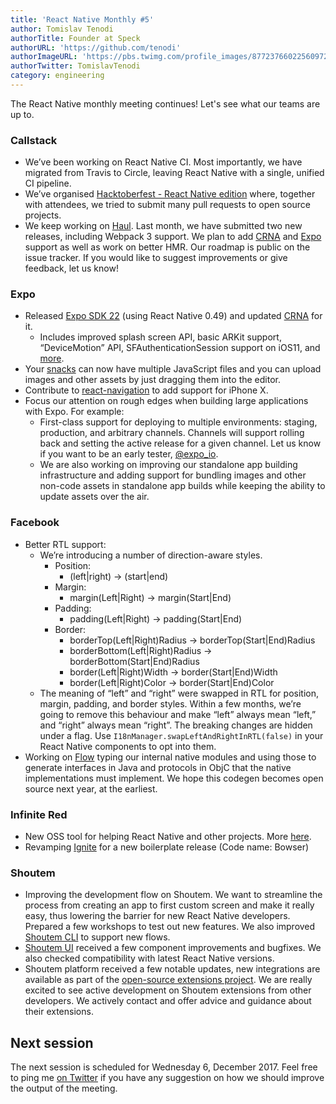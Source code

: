 ```yaml
---
title: 'React Native Monthly #5'
author: Tomislav Tenodi
authorTitle: Founder at Speck
authorURL: 'https://github.com/tenodi'
authorImageURL: 'https://pbs.twimg.com/profile_images/877237660225609729/bKFDwfAq.jpg'
authorTwitter: TomislavTenodi
category: engineering
---
```


The React Native monthly meeting continues! Let's see what our teams are up to.

### Callstack

- We’ve been working on React Native CI. Most importantly, we have migrated from Travis to Circle, leaving React Native with a single, unified CI pipeline.
- We’ve organised [Hacktoberfest - React Native edition](https://blog.callstack.io/announcing-hacktoberfest-7313ea5ccf4f) where, together with attendees, we tried to submit many pull requests to open source projects.
- We keep working on [Haul](https://github.com/callstack/haul). Last month, we have submitted two new releases, including Webpack 3 support. We plan to add [CRNA](https://github.com/react-community/create-react-native-app) and [Expo](https://github.com/expo/expo) support as well as work on better HMR. Our roadmap is public on the issue tracker. If you would like to suggest improvements or give feedback, let us know!

### Expo

- Released [Expo SDK 22](https://blog.expo.io/expo-sdk-v22-0-0-is-now-available-7745bfe97fc6) (using React Native 0.49) and updated [CRNA](https://github.com/react-community/create-react-native-app) for it.
  - Includes improved splash screen API, basic ARKit support, “DeviceMotion” API, SFAuthenticationSession support on iOS11, and [more](https://blog.expo.io/expo-sdk-v22-0-0-is-now-available-7745bfe97fc6).
- Your [snacks](https://snack.expo.io) can now have multiple JavaScript files and you can upload images and other assets by just dragging them into the editor.
- Contribute to [react-navigation](https://github.com/react-community/react-navigation) to add support for iPhone X.
- Focus our attention on rough edges when building large applications with Expo. For example:
  - First-class support for deploying to multiple environments: staging, production, and arbitrary channels. Channels will support rolling back and setting the active release for a given channel. Let us know if you want to be an early tester, [@expo_io](https://twitter.com/expo_io).
  - We are also working on improving our standalone app building infrastructure and adding support for bundling images and other non-code assets in standalone app builds while keeping the ability to update assets over the air.

### Facebook

- Better RTL support:
  - We’re introducing a number of direction-aware styles.
    - Position:
      - (left|right) → (start|end)
    - Margin:
      - margin(Left|Right) → margin(Start|End)
    - Padding:
      - padding(Left|Right) → padding(Start|End)
    - Border:
      - borderTop(Left|Right)Radius → borderTop(Start|End)Radius
      - borderBottom(Left|Right)Radius → borderBottom(Start|End)Radius
      - border(Left|Right)Width → border(Start|End)Width
      - border(Left|Right)Color → border(Start|End)Color
  - The meaning of “left” and “right” were swapped in RTL for position, margin, padding, and border styles. Within a few months, we’re going to remove this behaviour and make “left” always mean “left,” and “right” always mean “right”. The breaking changes are hidden under a flag. Use `I18nManager.swapLeftAndRightInRTL(false)` in your React Native components to opt into them.
- Working on [Flow](https://github.com/facebook/flow) typing our internal native modules and using those to generate interfaces in Java and protocols in ObjC that the native implementations must implement. We hope this codegen becomes open source next year, at the earliest.

### Infinite Red

- New OSS tool for helping React Native and other projects. More [here](https://shift.infinite.red/solidarity-the-cli-for-developer-sanity-672fa81b98e9).
- Revamping [Ignite](https://github.com/infinitered/ignite) for a new boilerplate release (Code name: Bowser)

### Shoutem

- Improving the development flow on Shoutem. We want to streamline the process from creating an app to first custom screen and make it really easy, thus lowering the barrier for new React Native developers. Prepared a few workshops to test out new features. We also improved [Shoutem CLI](https://github.com/shoutem/cli) to support new flows.
- [Shoutem UI](https://github.com/shoutem/ui) received a few component improvements and bugfixes. We also checked compatibility with latest React Native versions.
- Shoutem platform received a few notable updates, new integrations are available as part of the [open-source extensions project](https://github.com/shoutem/extensions). We are really excited to see active development on Shoutem extensions from other developers. We actively contact and offer advice and guidance about their extensions.

## Next session

The next session is scheduled for Wednesday 6, December 2017. Feel free to ping me [on Twitter](https://twitter.com/TomislavTenodi) if you have any suggestion on how we should improve the output of the meeting.
